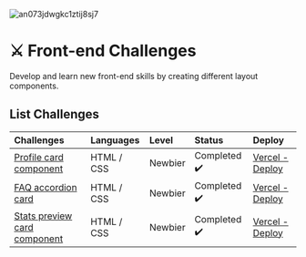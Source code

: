 ![an073jdwgkc1ztij8sj7](https://user-images.githubusercontent.com/64128375/108077545-64be8e00-704b-11eb-870e-93decc671978.jpg)

# ⚔ Front-end Challenges

Develop and learn new front-end skills by creating different layout components.


## List Challenges

| Challenges                                                                                                        | Languages      | Level   | Status                                                                              | Deploy                                                                                                   |
|:------------------------------------------------------------------------------------------------------------------|:---------------|:--------|:------------------------------------------------------------------------------------|:---------------------------------------------------------------------------------------------------------|
| [Profile card component](https://github.com/danieln18/challenges_front-end/tree/main/profile-card-component-main) | HTML / CSS     | Newbier | Completed :heavy_check_mark: | [Vercel - Deploy](https://challenges-front-end.vercel.app/) |
| [FAQ accordion card](https://github.com/danieln18/challenges_front-end/tree/main/faq-accordion-card-main) | HTML / CSS     | Newbier | Completed :heavy_check_mark: | [Vercel - Deploy](https://faq-accordion-card-coral-five.vercel.app/) |
| [Stats preview card component](https://github.com/danieln18/challenges_front-end/tree/main/stats-preview-card-component-main) | HTML / CSS     | Newbier | Completed :heavy_check_mark: | [Vercel - Deploy](https://stats-preview-card-component-main-self.vercel.app/) |
